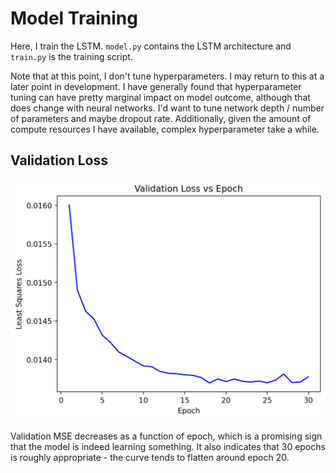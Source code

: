# Model Training 

Here, I train the LSTM. `model.py` contains the LSTM architecture
and `train.py` is the training script. 

Note that at this point, I don't tune hyperparameters. I may 
return to this at a later point in development. I have generally
found that hyperparameter tuning can have pretty marginal impact
on model outcome, although that does change with neural networks. I'd
want to tune network depth / number of parameters and maybe dropout rate. Additionally,
given the amount of compute resources I have available, complex hyperparameter
take a while. 


## Validation Loss 
![alt text](validation_loss.png)

Validation MSE decreases as a function of epoch, which 
is a promising sign that the model is indeed learning something. 
It also indicates that 30 epochs is roughly appropriate - 
the curve tends to flatten around epoch 20.